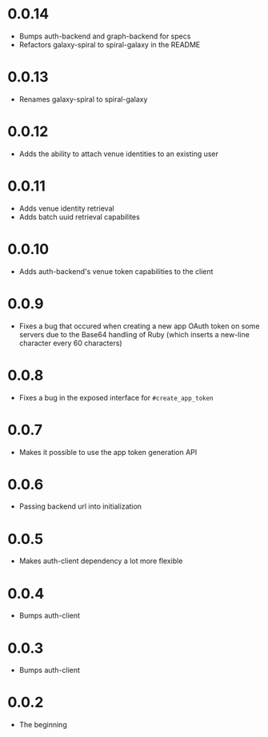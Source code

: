 # 0.0.14

* Bumps auth-backend and graph-backend for specs
* Refactors galaxy-spiral to spiral-galaxy in the README

# 0.0.13

* Renames galaxy-spiral to spiral-galaxy

# 0.0.12

* Adds the ability to attach venue identities to an existing user

# 0.0.11

* Adds venue identity retrieval
* Adds batch uuid retrieval capabilites

# 0.0.10

* Adds auth-backend's venue token capabilities to the client

# 0.0.9

* Fixes a bug that occured when creating a new app OAuth token on some servers due to the Base64 handling of Ruby (which inserts a new-line character every 60 characters)

# 0.0.8

* Fixes a bug in the exposed interface for ``#create_app_token``

# 0.0.7

* Makes it possible to use the app token generation API

# 0.0.6

* Passing backend url into initialization

# 0.0.5

* Makes auth-client dependency a lot more flexible

# 0.0.4

* Bumps auth-client

# 0.0.3

* Bumps auth-client

# 0.0.2

* The beginning
